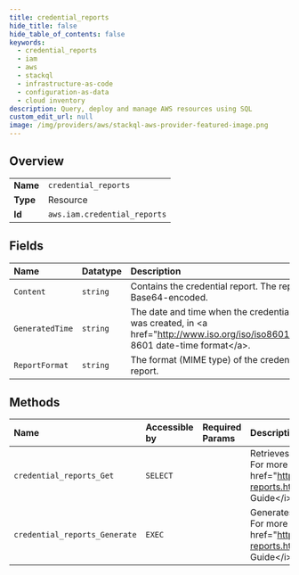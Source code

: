 ```yaml
---
title: credential_reports
hide_title: false
hide_table_of_contents: false
keywords:
  - credential_reports
  - iam
  - aws    
  - stackql
  - infrastructure-as-code
  - configuration-as-data
  - cloud inventory
description: Query, deploy and manage AWS resources using SQL
custom_edit_url: null
image: /img/providers/aws/stackql-aws-provider-featured-image.png
---
```

  
    

## Overview
<table><tbody>
<tr><td><b>Name</b></td><td><code>credential_reports</code></td></tr>
<tr><td><b>Type</b></td><td>Resource</td></tr>
<tr><td><b>Id</b></td><td><code>aws.iam.credential_reports</code></td></tr>
</tbody></table>

## Fields
| Name | Datatype | Description |
|:-----|:---------|:------------|
| `Content` | `string` | Contains the credential report. The report is Base64-encoded. |
| `GeneratedTime` | `string` |  The date and time when the credential report was created, in &lt;a href="http://www.iso.org/iso/iso8601"&gt;ISO 8601 date-time format&lt;/a&gt;. |
| `ReportFormat` | `string` | The format (MIME type) of the credential report. |
## Methods
| Name | Accessible by | Required Params | Description |
|:-----|:--------------|:----------------|:------------|
| `credential_reports_Get` | `SELECT` |  |  Retrieves a credential report for the Amazon Web Services account. For more information about the credential report, see &lt;a href="https://docs.aws.amazon.com/IAM/latest/UserGuide/credential-reports.html"&gt;Getting credential reports&lt;/a&gt; in the &lt;i&gt;IAM User Guide&lt;/i&gt;. |
| `credential_reports_Generate` | `EXEC` |  |  Generates a credential report for the Amazon Web Services account. For more information about the credential report, see &lt;a href="https://docs.aws.amazon.com/IAM/latest/UserGuide/credential-reports.html"&gt;Getting credential reports&lt;/a&gt; in the &lt;i&gt;IAM User Guide&lt;/i&gt;. |
